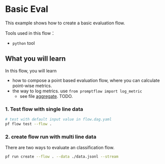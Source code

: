 # Basic Eval
This example shows how to create a basic evaluation flow. 

Tools used in this flow：
- `python` tool

## What you will learn

In this flow, you will learn
- how to compose a point based evaluation flow, where you can calculate point-wise metrics.
- the way to log metrics. use `from promptflow import log_metric`
    - see file [aggregate](aggregate.py). TODO.

### 1. Test flow with single line data

```bash
# test with default input value in flow.dag.yaml
pf flow test --flow .
```

### 2. create flow run with multi line data
There are two ways to evaluate an classification flow.

```bash
pf run create --flow . --data ./data.jsonl --stream
```